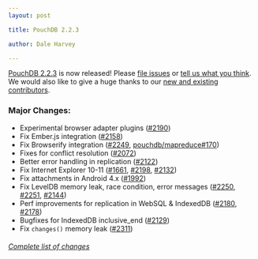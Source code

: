 ```yaml
---
layout: post

title: PouchDB 2.2.3

author: Dale Harvey

---
```


[PouchDB 2.2.3](https://github.com/daleharvey/pouchdb/releases/tag/2.2.3) is now released! Please [file issues](https://github.com/daleharvey/pouchdb/issues) or [tell us what you think](https://github.com/daleharvey/pouchdb/blob/master/CONTRIBUTING.md#get-in-touch). We would also like to give a huge thanks to our [new and existing contributors](https://github.com/daleharvey/pouchdb/graphs/contributors?from=2014-05-01&to=2014-06-01).

### Major Changes:

 * Experimental browser adapter plugins ([#2190](http://github.com/daleharvey/pouchdb/issues/2190))
 * Fix Ember.js integration ([#2158](http://github.com/daleharvey/pouchdb/issues/2158))
 * Fix Browserify integration ([#2249](http://github.com/daleharvey/pouchdb/issues/2249), [pouchdb/mapreduce#170](https://github.com/pouchdb/mapreduce/issues/170))
 * Fixes for conflict resolution ([#2072](http://github.com/daleharvey/pouchdb/issues/2072))
 * Better error handling in replication ([#2122](http://github.com/daleharvey/pouchdb/issues/2122))
 * Fix Internet Explorer 10-11 ([#1661](http://github.com/daleharvey/pouchdb/issues/1661), [#2198](http://github.com/daleharvey/pouchdb/issues/2198), [#2132](http://github.com/daleharvey/pouchdb/issues/2132))
 * Fix attachments in Android 4.x ([#1992](http://github.com/daleharvey/pouchdb/issues/1992))
 * Fix LevelDB memory leak, race condition, error messages ([#2250](http://github.com/daleharvey/pouchdb/issues/2250), [#2251](http://github.com/daleharvey/pouchdb/issues/2251), [#2144](http://github.com/daleharvey/pouchdb/issues/2144))
 * Perf improvements for replication in WebSQL & IndexedDB ([#2180](http://github.com/daleharvey/pouchdb/issues/2180), [#2178](http://github.com/daleharvey/pouchdb/issues/2178))
 * Bugfixes for IndexedDB inclusive_end ([#2129](http://github.com/daleharvey/pouchdb/issues/2129))
 * Fix `changes()` memory leak ([#2311](http://github.com/daleharvey/pouchdb/issues/2311))

###### [Complete list of changes](https://github.com/daleharvey/pouchdb/compare/2.2.0...2.2.3)
